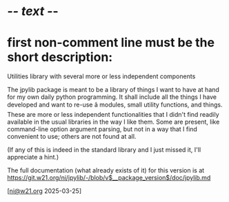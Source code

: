 # -*- text -*-
# first non-comment line must be the short description:
Utilities library with several more or less independent components

The jpylib package is meant to be a library of things I want to have at hand for my own daily python programming. It shall include all the things I have developed and want to re-use â modules, small utility functions, and things. These are more or less independent functionalities that I didn't find readily available in the usual libraries in the way I like them. Some are present, like command-line option argument parsing, but not in a way that I find convenient to use; others are not found at all.

(If any of this is indeed in the standard library and I just missed it, I'll appreciate a hint.)

The full documentation (what already exists of it) for this version is at
<https://git.w21.org/ni/jpylib/-/blob/v$__package_version$/doc/jpylib.md>

[ni@w21.org 2025-03-25]
